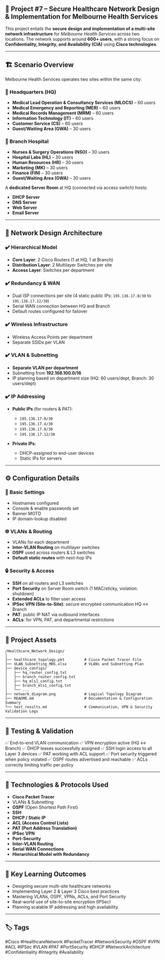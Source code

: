 ## 🏥 Project #7 – Secure Healthcare Network Design & Implementation for Melbourne Health Services

This project entails the **secure design and implementation of a multi-site network infrastructure** for *Melbourne Health Services* across two locations. The network supports around **600+ users**, with a strong focus on **Confidentiality, Integrity, and Availability (CIA)** using **Cisco technologies**.

---

## 🏗️ Scenario Overview

Melbourne Health Services operates two sites within the same city:

### 🏢 Headquarters (HQ)

* **Medical Lead Operation & Consultancy Services (MLOCS)** – 60 users
* **Medical Emergency and Reporting (MER)** – 60 users
* **Medical Records Management (MRM)** – 60 users
* **Information Technology (IT)** – 60 users
* **Customer Service (CS)** – 60 users
* **Guest/Waiting Area (GWA)** – 30 users

### 🏥 Branch Hospital

* **Nurses & Surgery Operations (NSO)** – 30 users
* **Hospital Labs (HL)** – 30 users
* **Human Resources (HR)** – 30 users
* **Marketing (MK)** – 30 users
* **Finance (FIN)** – 30 users
* **Guest/Waiting Area (GWA)** – 30 users

A **dedicated Server Room** at HQ (connected via access switch) hosts:

* **DHCP Server**
* **DNS Server**
* **Web Server**
* **Email Server**

---

## 🧱 Network Design Architecture

### ✔️ Hierarchical Model

* **Core Layer**: 2 Cisco Routers (1 at HQ, 1 at Branch)
* **Distribution Layer**: 2 Multilayer Switches per site
* **Access Layer**: Switches per department

### ✔️ Redundancy & WAN

* Dual ISP connections per site (4 static public IPs: `195.136.17.0/30` to `195.136.17.12/30`)
* Serial WAN connection between HQ and Branch
* Default routes configured for failover

### ✔️ Wireless Infrastructure

* Wireless Access Points per department
* Separate SSIDs per VLAN

### ✔️ VLAN & Subnetting

* **Separate VLAN per department**
* Subnetting from **192.168.100.0/16**
* IP planning based on department size (HQ: 60 users/dept, Branch: 30 users/dept)

### ✔️ IP Addressing

* **Public IPs** (for routers & PAT):

  * `195.136.17.0/30`
  * `195.136.17.4/30`
  * `195.136.17.8/30`
  * `195.136.17.12/30`
* **Private IPs**:

  * DHCP-assigned to end-user devices
  * Static IPs for servers

---

## ⚙️ Configuration Details

### 🔐 Basic Settings

* Hostnames configured
* Console & enable passwords set
* Banner MOTD
* IP domain-lookup disabled

### 🌐 VLANs & Routing

* VLANs for each department
* **Inter-VLAN Routing** on multilayer switches
* **OSPF** used across routers & L3 switches
* **Default static routes** with next-hop IPs

### 🔒 Security & Access

* **SSH** on all routers and L3 switches
* **Port Security** on Server Room switch (1 MAC/sticky, violation: shutdown)
* **Extended ACLs** to filter user access
* **IPSec VPN (Site-to-Site)**: secure encrypted communication HQ ↔ Branch
* **PAT**: public IP NAT via outbound interfaces
* **ACLs**: for VPN, PAT, and departmental restrictions

---

## 📁 Project Assets

```
/Healthcare_Network_Design/
│
├── healthcare_topology.pkt         # Cisco Packet Tracer File
├── VLAN_Subnetting_MHS.xlsx        # VLANs and Subnetting Plan
├── device_configs/
│   ├── hq_router_config.txt
│   ├── branch_router_config.txt
│   ├── hq_mls1_config.txt
│   ├── branch_mls1_config.txt
│   └── ...
├── network_diagram.png             # Logical Topology Diagram
├── README.md                       # Documentation & Configuration Summary
└── test_results.md                 # Communication, VPN & Security Validation Logs
```

---

## 🧪 Testing & Validation

✅ End-to-end VLAN communication
✅ VPN encryption active (HQ ↔ Branch)
✅ DHCP leases successfully assigned
✅ SSH login access to all Layer 3 devices
✅ PAT working with ACL support
✅ Port security triggered when policy violated
✅ OSPF routes advertised and reachable
✅ ACLs correctly limiting traffic per policy

---

## 🚀 Technologies & Protocols Used

* **Cisco Packet Tracer**
* VLANs & Subnetting
* **OSPF** (Open Shortest Path First)
* **SSH**
* **DHCP / Static IP**
* **ACL (Access Control Lists)**
* **PAT (Port Address Translation)**
* **IPSec VPN**
* **Port-Security**
* **Inter-VLAN Routing**
* **Serial WAN Connections**
* **Hierarchical Model with Redundancy**

---

## 🧠 Key Learning Outcomes

* Designing secure multi-site healthcare networks
* Implementing Layer 2 & Layer 3 Cisco best practices
* Mastering VLANs, OSPF, VPNs, ACLs, and Port Security
* Real-world use of site-to-site encryption (IPSec)
* Planning scalable IP addressing and high availability

---

## 🏷️ Tags

\#Cisco #HealthcareNetwork #PacketTracer #NetworkSecurity #OSPF #VPN #ACL #IPSec #VLAN #PAT #PortSecurity #DHCP #NetworkArchitecture #Confidentiality #Integrity #Availability
